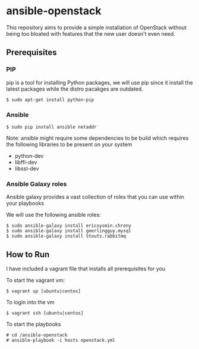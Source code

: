 # ansible-openstack
This repository aims to provide a simple installation of OpenStack without being too bloated with features that the new user doesn't even need.

## Prerequisites

### PIP
pip is a tool for installing Python packages, we will use pip since it install the latest packages while the distro pacakges are outdated.

    $ sudo apt-get install python-pip

### Ansible

    $ sudo pip install ansible netaddr

Note: ansible might require some dependencies to be build which requires the following libraries to be present on your system
* python-dev
* libffi-dev
* libssl-dev

### Ansible Galaxy roles
Ansible galaxy provides a vast collection of roles that you can use within your playbooks

We will use the following ansible roles:

    $ sudo ansible-galaxy install ericsysmin.chrony    
    $ sudo ansible-galaxy install geerlingguy.mysql
    $ sudo ansible-galaxy install Stouts.rabbitmq

## How to Run
I have included a vagrant file that installs all prerequisites for you

To start the vagrant vm:

    $ vagrant up [ubuntu|centos]

To login into the vm

    $ vagrant ssh [ubuntu|centos]

To start the playbooks

    # cd /ansible-openstack
    # ansible-playbook -i hosts openstack.yml
